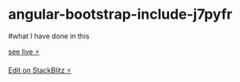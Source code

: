 # angular-bootstrap-include-j7pyfr

#what I have done in this

[see live ⚡️](https://angular-bootstrap-include-j7pyfr.stackblitz.io/)

[Edit on StackBlitz ⚡️](https://stackblitz.com/edit/angular-bootstrap-include-j7pyfr)

